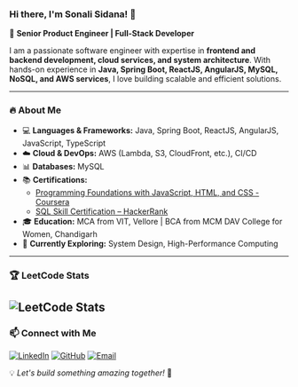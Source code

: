 ### Hi there, I'm Sonali Sidana! 👋

🚀 **Senior Product Engineer | Full-Stack Developer**

I am a passionate software engineer with expertise in **frontend and backend development, cloud services, and system architecture**. With hands-on experience in **Java, Spring Boot, ReactJS, AngularJS, MySQL, NoSQL, and AWS services**, I love building scalable and efficient solutions.

---

### 🔥 About Me
- 💻 **Languages & Frameworks:** Java, Spring Boot, ReactJS, AngularJS, JavaScript, TypeScript
- ☁️ **Cloud & DevOps:** AWS (Lambda, S3, CloudFront, etc.), CI/CD
- 📊 **Databases:** MySQL
- 📚 **Certifications:**  
  - [Programming Foundations with JavaScript, HTML, and CSS - Coursera](https://coursera.org/share/de082f4aed5c2aecc9bac87b9e474b28)  
  - [SQL Skill Certification – HackerRank](https://www.hackerrank.com/certificates/cefe7388b11a)  
- 🎓 **Education:** MCA from VIT, Vellore | BCA from MCM DAV College for Women, Chandigarh
- 🌱 **Currently Exploring:** System Design, High-Performance Computing

---

### 🏆 LeetCode Stats
![LeetCode Stats](https://leetcard.jacoblin.cool/sonali_sidana?theme=dark&font=Monospace)
---

### 📫 Connect with Me
[![LinkedIn](https://img.shields.io/badge/-LinkedIn-blue?style=flat&logo=linkedin)](https://www.linkedin.com/in/sonali-sidana-1310/)
[![GitHub](https://img.shields.io/badge/-GitHub-black?style=flat&logo=github)](https://github.com/sonalisidana13)
[![Email](https://img.shields.io/badge/Email-me-red?style=flat&logo=gmail)](mailto:sonalisidana13@gmail.com)

💡 *Let's build something amazing together!* 🚀
<!---
sonalisidana13/sonalisidana13 is a ✨ special ✨ repository because its `README.md` (this file) appears on your GitHub profile.
You can click the Preview link to take a look at your changes.
--->
